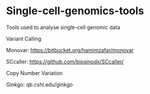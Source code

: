 # Single-cell-genomics-tools
Tools used to analyse single-cell genomic data

Variant Calling

Monovar: https://bitbucket.org/hamimzafar/monovar

SCcaller: https://github.com/biosinodx/SCcaller/

Copy Number Variation

Ginkgo: qb.cshl.edu/ginkgo


